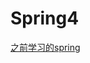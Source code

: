 # Spring4
[之前学习的spring](https://www.evernote.com/shard/s568/nl/148198037/c736955a-bb3e-4d99-996d-71bb8701010e)

